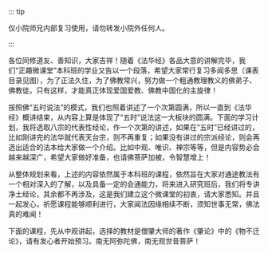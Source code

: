 ::: tip

仅小院师兄内部复习使用，请勿转发小院外任何人。

:::

​         各位同修道友、善知识，大家吉祥！随着《法华经》各品大意的讲解完毕，我们“正趣微课堂”本科班的学业又告以一个段落，希望大家常行复习多闻多思（课表目录见图），为了正法久住，为了佛教常兴，努力做一个粗通教理教义的佛弟子、佛教徒。只有这样，才能真正体现爱国爱教、佛教中国化的主旋律！

​         按照佛“五时说法”的模式，我们也照着讲述了一个次第圆满，所以一直到《法华经》概讲结束，从内容上算是体现了“五时”说法这一大板块的圆满。下面的学习计划，我将选取八宗的代表性经论，作一个次第的讲述，如果在“五时”已经讲过的，比如刚讲完的法华就代表天台宗，则不再重复；如果没有讲过的宗派经论，则会再选出适合的法本给大家做一个介绍。比如中观、唯识、禅宗等等，但是内容势必会越来越深广，希望大家做好准备，也请佛菩萨加被，令智慧增上！

​         从整体规划来看，上述的内容依然属于本科班的课程，依然旨在大家对通途教法有一个相对深入的了解，以及具备一定的会通能力，将来进入研究班后，我们将专讲净土经论，其余都不再涉及，这是我们建立这个微课堂的初衷，请大家悉知。并且一起发心，祈愿课程能够顺利进行，大家闻法因缘相续不断，须知世事无常，佛法真的难闻！

​         下面的课程，先从中观讲起，选择的教材是僧肇大师的著作《肇论》中的《物不迁论》，请有发心者开始预习。南无阿弥陀佛，南无观世音菩萨！